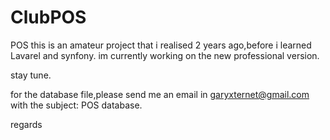 # ClubPOS
POS
this is an amateur project that i realised 2 years ago,before i learned Lavarel and synfony.
im currently working on the new professional version.

stay tune.

for the database file,please send me an email in garyxternet@gmail.com with the subject: POS database.

regards
